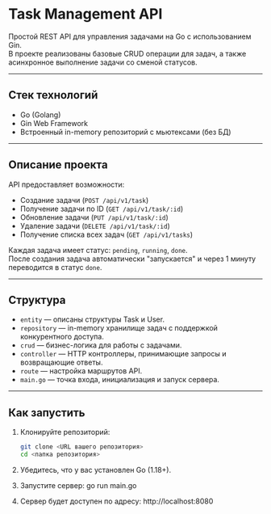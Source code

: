 # Task Management API

Простой REST API для управления задачами на Go с использованием Gin.  
В проекте реализованы базовые CRUD операции для задач, а также асинхронное выполнение задачи со сменой статусов.

---

## Стек технологий

- Go (Golang)
- Gin Web Framework
- Встроенный in-memory репозиторий с мьютексами (без БД)

---

## Описание проекта

API предоставляет возможности:

- Создание задачи (`POST /api/v1/task`)
- Получение задачи по ID (`GET /api/v1/task/:id`)
- Обновление задачи (`PUT /api/v1/task/:id`)
- Удаление задачи (`DELETE /api/v1/task/:id`)
- Получение списка всех задач (`GET /api/v1/tasks`)

Каждая задача имеет статус: `pending`, `running`, `done`.  
После создания задача автоматически "запускается" и через 1 минуту переводится в статус `done`.

---

## Структура

- `entity` — описаны структуры Task и User.
- `repository` — in-memory хранилище задач с поддержкой конкурентного доступа.
- `crud` — бизнес-логика для работы с задачами.
- `controller` — HTTP контроллеры, принимающие запросы и возвращающие ответы.
- `route` — настройка маршрутов API.
- `main.go` — точка входа, инициализация и запуск сервера.

---

## Как запустить

1. Клонируйте репозиторий:

   ```bash
   git clone <URL вашего репозитория>
   cd <папка репозитория>
2. Убедитесь, что у вас установлен Go (1.18+).
3. Запустите сервер: go run main.go
4. Сервер будет доступен по адресу: http://localhost:8080
